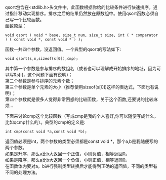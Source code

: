 qsort包含在<stdlib.h>头文件中，此函数根据你给的比较条件进行快速排序，通过指针移动实现排序。排序之后的结果仍然放在原数组中。使用qsort函数必须自己写一个比较函数。  
函数原型：  

	void qsort ( void * base, size_t num, size_t size, int ( * comparator ) ( const void *, const void * ) );  
函数一共四个参数，没返回值。一个典型的qsort的写法如下:  

	void qsort(s,n,sizeof(s[0]),cmp);
其中第一个参数是参与排序的数组名（或者也可以理解成开始排序的地址，因为可以写&s[i]，这个问题下面有说明）；  
第二个参数是参与排序的元素个数；  
第三个参数是单个元素的大小（推荐使用sizeof(s[0])这样的表达式，下面也有说明）；  
第四个参数就是很多人觉得非常困惑的比较函数，关于这个函数,还要说的比较麻烦...  

下面来讨论cmp这个比较函数（写成cmp是我的个人喜好,你可以随便写成什么，比如qcmp什么的）。典型的cmp的定义是:

	int cmp(const void *a,const void *b);
返回值必须是int，两个参数的类型必须都是const void *，那个a,b是我随便写的两个参数。  
如果是升序，那么a比b大返回一个正值，小则负值，相等返回0。  
如果是降序，那么a比b大返回一个负值，小则正值，相等返回0。  
在函数体内要对a，b进行强制类型转换后才能得到正确的返回值，不同的类型有不同的处理方法。  
